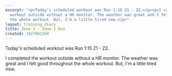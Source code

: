 ```yaml
---
excerpt: "<p>Today's scheduled workout was Run 1:15 Z1 - Z2.</p><p>I completed the
  workout outside without a HR monitor. The weather was great and I felt good throughout
  the whole workout. But, I'm a little tired now.</p>"
layout: training_diary
title: Zone 1 - Zone 2 Run
created: 1427062268
---
```

<p>Today's scheduled workout was Run 1:15 Z1 - Z2.</p><p>I completed the workout outside without a HR monitor. The weather was great and I felt good throughout the whole workout. But, I'm a little tired now.</p>
